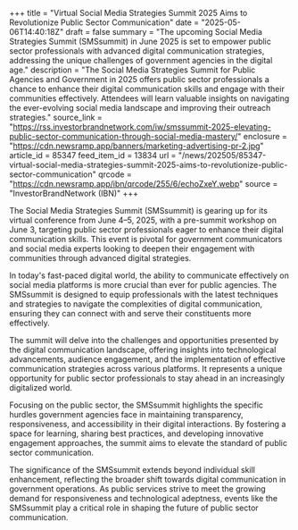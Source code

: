 +++
title = "Virtual Social Media Strategies Summit 2025 Aims to Revolutionize Public Sector Communication"
date = "2025-05-06T14:40:18Z"
draft = false
summary = "The upcoming Social Media Strategies Summit (SMSsummit) in June 2025 is set to empower public sector professionals with advanced digital communication strategies, addressing the unique challenges of government agencies in the digital age."
description = "The Social Media Strategies Summit for Public Agencies and Government in 2025 offers public sector professionals a chance to enhance their digital communication skills and engage with their communities effectively. Attendees will learn valuable insights on navigating the ever-evolving social media landscape and improving their outreach strategies."
source_link = "https://rss.investorbrandnetwork.com/iw/smssummit-2025-elevating-public-sector-communication-through-social-media-mastery/"
enclosure = "https://cdn.newsramp.app/banners/marketing-advertising-pr-2.jpg"
article_id = 85347
feed_item_id = 13834
url = "/news/202505/85347-virtual-social-media-strategies-summit-2025-aims-to-revolutionize-public-sector-communication"
qrcode = "https://cdn.newsramp.app/ibn/qrcode/255/6/echoZxeY.webp"
source = "InvestorBrandNetwork (IBN)"
+++

<p>The Social Media Strategies Summit (SMSsummit) is gearing up for its virtual conference from June 4–5, 2025, with a pre-summit workshop on June 3, targeting public sector professionals eager to enhance their digital communication skills. This event is pivotal for government communicators and social media experts looking to deepen their engagement with communities through advanced digital strategies.</p><p>In today's fast-paced digital world, the ability to communicate effectively on social media platforms is more crucial than ever for public agencies. The SMSsummit is designed to equip professionals with the latest techniques and strategies to navigate the complexities of digital communication, ensuring they can connect with and serve their constituents more effectively.</p><p>The summit will delve into the challenges and opportunities presented by the digital communication landscape, offering insights into technological advancements, audience engagement, and the implementation of effective communication strategies across various platforms. It represents a unique opportunity for public sector professionals to stay ahead in an increasingly digitalized world.</p><p>Focusing on the public sector, the SMSsummit highlights the specific hurdles government agencies face in maintaining transparency, responsiveness, and accessibility in their digital interactions. By fostering a space for learning, sharing best practices, and developing innovative engagement approaches, the summit aims to elevate the standard of public sector communication.</p><p>The significance of the SMSsummit extends beyond individual skill enhancement, reflecting the broader shift towards digital communication in government operations. As public services strive to meet the growing demand for responsiveness and technological adeptness, events like the SMSsummit play a critical role in shaping the future of public sector communication.</p>